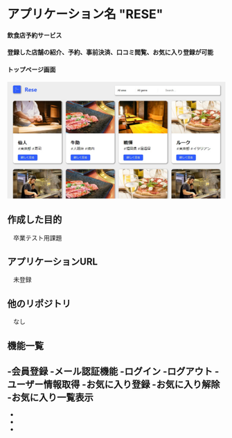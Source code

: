 # アプリケーション名 "RESE" 
#### 飲食店予約サービス
#### 登録した店舗の紹介、予約、事前決済、口コミ閲覧、お気に入り登録が可能
#### トップページ画面
![RESE](./RESE.jpg)

## 作成した目的
　卒業テスト用課題

## アプリケーションURL
　未登録
 
## 他のリポジトリ
　なし
 
## 機能一覧
 -会員登録
 -メール認証機能
 -ログイン
 -ログアウト
 -ユーザー情報取得
 -お気に入り登録
 -お気に入り解除
 -お気に入り一覧表示
 -
 -
 -
 -
 
 
